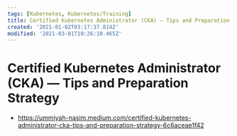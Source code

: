 ```yaml
---
tags: [Kubernetes, Kubernetes/Training]
title: Certified Kubernetes Administrator (CKA) — Tips and Preparation Strategy
created: '2021-01-02T03:17:37.814Z'
modified: '2021-03-01T10:26:10.465Z'
---
```


# Certified Kubernetes Administrator (CKA) — Tips and Preparation Strategy

* https://ummiyah-nasim.medium.com/certified-kubernetes-administrator-cka-tips-and-preparation-strategy-6c6aceae1f42

